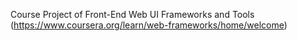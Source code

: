 Course Project of Front-End Web UI Frameworks and Tools (https://www.coursera.org/learn/web-frameworks/home/welcome)
